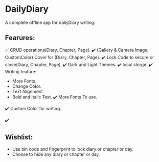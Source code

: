 # DailyDiary
 A complete offline app for dailyDiary writing.
## Fearures:
:white_check_mark: CRUD operations(Diary, Chapter, Page).
✔️ (Gallery & Camera Image, CustomColor) Cover for (Diary, Chapter, Page).
✔️ Lock Code to secure or close(Diary, Chapter, Page).
✔️ Dark and Light Themes.
✔️ local storge.
✔️ Writing feature:
  * More Fonts.
  * Change Color.
  * Text Alignment.
  * Bold and Italic Text.
✔️ More Fonts To use.

✔️ Custom Color for writing.

✔️ 


## Wishlist:
- Use bin code and fingerprint to lock diary or chapter or day.
- Choose to hide any diary or chapter or day. 
